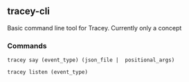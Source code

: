 ## tracey-cli

Basic command line tool for Tracey. Currently only a concept

### Commands

`tracey say (event_type) (json_file |  positional_args)`

`tracey listen (event_type)`

